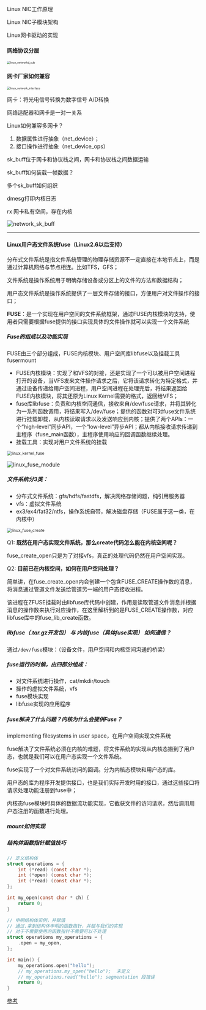 Linux NIC工作原理

Linux NIC子模块架构

Linux网卡驱动的实现

#### 网络协议分层

<img src="..\pic\linux_network.png" alt="linux_networkd_sub" style="zoom:50%;" />

#### 网卡厂家如何兼容

<img src="..\pic\linux_network_interface.png" alt="linux_network_interface" style="zoom:50%;" />



网卡：将光电信号转换为数字信号  A/D转换



网络适配器和网卡是一对一关系

Linux如何兼容多网卡？

1. 数据属性进行抽象（net_device）；
2. 接口操作进行抽象（net_device_ops）



sk_buff位于网卡和协议栈之间，网卡和协议栈之间数据运输

sk_buff如何装载一帧数据？

多个sk_buff如何组织

dmesg打印内核日志

rx 网卡私有空间，存在内核



![network_sk_buff](..\pic\network_sk_buff.png)



---



#### Linux用户态文件系统fuse（Linux2.6以后支持）

分布式文件系统是指文件系统管理的物理存储资源不一定直接在本地节点上，而是通过计算机网络与节点相连。比如TFS，GFS；

文件系统是操作系统用于明确存储设备或分区上的文件的方法和数据结构；

用户态文件系统是操作系统提供了一层文件存储的接口，方便用户对文件操作的接口；



**FUSE**：是一个实现在用户空间的文件系统框架，通过FUSE内核模块的支持，使用者只需要根据fuse提供的接口实现具体的文件操作就可以实现一个文件系统



##### Fuse的组成以及功能实现

FUSE由三个部分组成，FUSE内核模块、用户空间库libfuse以及挂载工具fusermount

- FUSE内核模块：实现了和VFS的对接，还是实现了一个可以被用户空间进程打开的设备，当VFS发来文件操作请求之后，它将该请求转化为特定格式，并通过设备传递给用户空间进程，用户空间进程在处理完后，将结果返回给FUSE内核模块，将其还原为Linux Kernel需要的格式，返回给VFS；
- fuse库libfuse：负责和内核空间通信，接收来自/dev/fuse请求，并将其转化为一系列函数调用，将结果写入/dev/fuse；提供的函数对可对fuse文件系统进行挂载卸载，从内核读取请求以及发送响应到内核；提供了两个APIs：一个“high-level”同步API，一个“low-level”异步API；都从内核接收请求传递到主程序（fuse_main函数），主程序使用响应的回调函数继续处理。
- 挂载工具：实现对用户文件系统的挂载



<img src="..\pic\linux_kernel_fuse.png" alt="linux_kernel_fuse" style="zoom:75%;" />





![linux_fuse_module](..\pic\linux_fuse_module.png)

##### 文件系统分3类：

- 分布式文件系统：gfs/hdfs/fastdfs，解决网络存储问题，纯引用服务器
- vfs：虚拟文件系统
- ex3/ex4/fat32/ntfs，操作系统自带，解决磁盘存储（FUSE属于这一类，在内核中）

<img src="..\pic\linux_fuse_create.png" alt="linux_fuse_create" style="zoom:75%;" />

Q1: **既然在用户态实现文件系统，那么create代码怎么能在内核空间呢？**

fuse_create_open只是为了对接vfs，真正的处理代码仍然在用户空间实现。

Q2: **目前已在内核空间，如何在用户空间处理？**

简单讲，在fuse_create_open内会创建一个包含FUSE_CREATE操作数的消息，将消息通过管道文件发送给管道另一端的用户态接收进程。

该进程在ZFUSE挂载时由libfuse库代码中创建，作用是读取管道文件消息并根据消息的操作数来执行对应操作，在这里解析到的是FUSE_CREATE操作数，对应libfuse库中的fuse_lib_create函数。





##### libfuse（.tar.gz开发包） 与 内核fuse（具体fuse实现） 如何通信？

通过`/dev/fuse`模块：（设备文件，用户空间和内核空间沟通的桥梁）





##### fuse运行的时候，由四部分组成：

- 对文件系统进行操作，cat/mkdir/touch
- 操作的虚拟文件系统，vfs
- fuse模块实现
- libfuse实现的应用程序



##### fuse解决了什么问题？内核为什么会提供Fuse？

implementing filesystems in user space，在用户空间实现文件系统



fuse解决了文件系统必须在内核的难题，将文件系统的实现从内核态搬到了用户态，也就是我们可以在用户态实现一个文件系统。

fuse实现了一个对文件系统访问的回调。分为内核态模块和用户态的库。

用户态的库为程序开发提供接口，也是我们实际开发时用的接口，通过这些接口将请求处理功能注册到fuse中；

内核态fuse模块时具体的数据流功能实现，它截获文件的访问请求，然后调用用户态注册的函数进行处理。











##### mount如何实现



##### 结构体函数指针赋值技巧

```c
// 定义结构体
struct operations = {
    int (*read) (const char *);
    int (*open) (const char *);
    int (*read) (const char *);
};

int my_open(const char * ch) {
    return 0;
}

// 申明结构体实例，并赋值
// 通过.拿到结构体申明的函数指针，并赋与我们的实现
// 对于不需要使用的函数指针不需要可以不处理
struct operations my_operations = {
    .open = my_open,
};

int main() {
    my_operations.open("hello");
    // my_operations.my_open("hello");  未定义
    // my_operations.read("hello"); segmentation 段错误
    return 0;
}
```



[参考](https://blog.csdn.net/ty_laurel/article/details/51685193)























